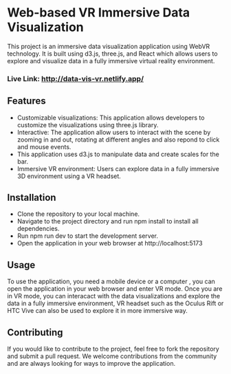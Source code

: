 # Web-based VR Immersive Data Visualization
This project is an immersive data visualization application using WebVR technology. It is built using d3.js, three.js, and React which allows users to explore and visualize data in a fully immersive virtual reality environment.

### Live Link: http://data-vis-vr.netlify.app/

## Features
- Customizable visualizations: This application allows developers to customize the visualizations using three.js library.
- Interactive: The application allow users to interact with the scene by zooming in and out, rotating at different angles and also repond to click and mouse events.
- This application uses d3.js to manipulate data and create scales for the bar.
- Immersive VR environment: Users can explore data in a fully immersive 3D environment using a VR headset.
## Installation
- Clone the repository to your local machine.
- Navigate to the project directory and run npm install to install all dependencies.
- Run npm run dev to start the development server.
- Open the application in your web browser at http://localhost:5173
## Usage
To use the application, you need a mobile device or a computer , you can open the application in your web browser and enter VR mode.
Once you are in VR mode, you can interacact with the data visualizations and explore the data in a fully immersive environment, VR headset such as the Oculus Rift or HTC Vive can also be used to explore it in more immersive way.
## Contributing
If you would like to contribute to the project, feel free to fork the repository and submit a pull request. We welcome contributions from the community and are always looking for ways to improve the application.
